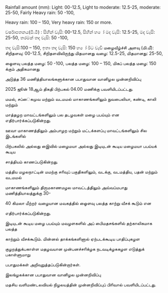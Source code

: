 Rainfall amount (mm): Light: 00-12.5, Light to moderate: 12.5-25, moderate: 25-50, Fairly Heavy rain: 50 -100,

Heavy rain: 100 – 150, Very heavy rain: 150 or more.

වර්ෂාපතනය(මි.මී) : සිහින් වැසි: 00-12.5, සිහින් හ ෝ මද වැසි: 12.5-25, මද වැසි: 25-50, තරමක් තද වැසි: 50 -100,

තද වැසි:100 – 150, ඉතා තද වැසි: 150 හ ෝ ඊට වැඩි மழைவீழ்ச்சி அளவு (மி.மீ): சிறிதளவு: 00-12.5, சிறிதளவிலிருந்து மிதமானது வழை: 12.5-25, மிதமானது: 25-50,

ஓைளவு பலத்த மழை: 50 -100, பலத்த மழை: 100 – 150, மிகப் பலத்த மழை: 150 க்கும் அதிகமானது

அடுத்த 36 மணித்தியாலங்களுக்கான பபாதுவான வானிழல முன்னறிவிப்பு

2025 ஜூன் 18ஆம் திகதி பிற்பகல் 04.00 மணிக்கு பவளியிடப்பட்டது.

மமல், சப்ைகமுவ மற்றும் வடமமல் மாகாணங்களிலும் நுவபைலியா, கண்டி, காலி மற்றும்

மாத்தழற மாவட்டங்களிலும் பல தடழவகள் மழை பபய்யும் என எதிர்பார்க்கப்படுகின்றது.

ஊவா மாகாணத்திலும் அம்பாழற மற்றும் மட்டக்களப்பு மாவட்டங்களிலும் சில இடங்களில்

பிற்பகலில் அல்லது இைவில் மழைமயா அல்லது இடியுடன் கூடிய மழைமயா பபய்யக் கூடிய

சாத்தியம் காணப்படுகின்றது.

மத்திய மழலநாட்டின் மமற்கு சாிவுப் பகுதிகளிலும், வடக்கு, வடமத்திய, பதன் மற்றும் வடமமல்

மாகாணங்களிலும் திருமகாணமழல மாவட்டத்திலும் அவ்வப்மபாது மணித்தியாலத்துக்கு 30-

40 கிமலா மீற்றர் வழையான மவகத்தில் ஓைளவு பலத்த காற்று வீசக் கூடும் என

எதிர்பார்க்கப்படுகின்றது.

இடியுடன் கூடிய மழை பபய்யும் மவழளகளில் அப் பிைமதசங்களில் தற்காலிகமாக பலத்த

காற்றும் வீசக்கூடும். மின்னல் தாக்கங்களினால் ஏற்படக்கூடிய பாதிப்புகழள

குழறத்துக்பகாள்ள மதழவயான முன்பனச்சாிக்ழக நடவடிக்ழககழள எடுத்துக் பகாள்ளுமாறு

பபாதுமக்கள் அறிவுறுத்தப்படுகின்றார்கள்.

இலங்ழகக்கான பபாதுவான வானிழல முன்னறிவிப்பு

மதசிய வளிமண்டலவியல் நிழலயத்தின் முன்னறிவிப்புப் பிாிவால் பவளியிடப்பட்டது.